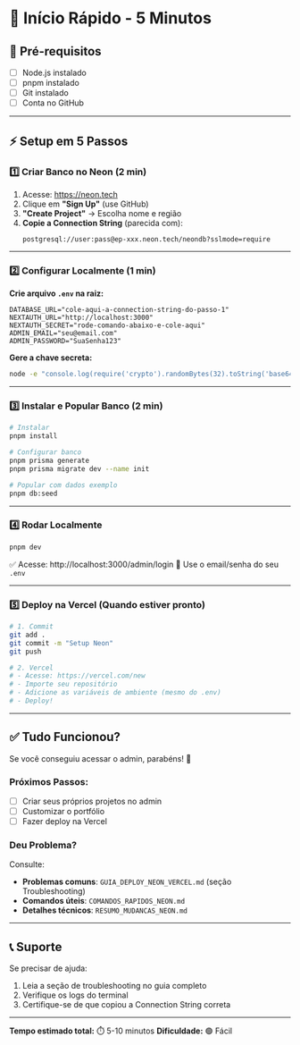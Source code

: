 # 🚀 Início Rápido - 5 Minutos

## 📝 Pré-requisitos

- [ ] Node.js instalado
- [ ] pnpm instalado
- [ ] Git instalado
- [ ] Conta no GitHub

---

## ⚡ Setup em 5 Passos

### 1️⃣ Criar Banco no Neon (2 min)

1. Acesse: https://neon.tech
2. Clique em **"Sign Up"** (use GitHub)
3. **"Create Project"** → Escolha nome e região
4. **Copie a Connection String** (parecida com):
   ```
   postgresql://user:pass@ep-xxx.neon.tech/neondb?sslmode=require
   ```

---

### 2️⃣ Configurar Localmente (1 min)

**Crie arquivo `.env` na raiz:**

```env
DATABASE_URL="cole-aqui-a-connection-string-do-passo-1"
NEXTAUTH_URL="http://localhost:3000"
NEXTAUTH_SECRET="rode-comando-abaixo-e-cole-aqui"
ADMIN_EMAIL="seu@email.com"
ADMIN_PASSWORD="SuaSenha123"
```

**Gere a chave secreta:**

```bash
node -e "console.log(require('crypto').randomBytes(32).toString('base64'))"
```

---

### 3️⃣ Instalar e Popular Banco (2 min)

```bash
# Instalar
pnpm install

# Configurar banco
pnpm prisma generate
pnpm prisma migrate dev --name init

# Popular com dados exemplo
pnpm db:seed
```

---

### 4️⃣ Rodar Localmente

```bash
pnpm dev
```

✅ Acesse: http://localhost:3000/admin/login
📧 Use o email/senha do seu `.env`

---

### 5️⃣ Deploy na Vercel (Quando estiver pronto)

```bash
# 1. Commit
git add .
git commit -m "Setup Neon"
git push

# 2. Vercel
# - Acesse: https://vercel.com/new
# - Importe seu repositório
# - Adicione as variáveis de ambiente (mesmo do .env)
# - Deploy!
```

---

## ✅ Tudo Funcionou?

Se você conseguiu acessar o admin, parabéns! 🎉

### Próximos Passos:

- [ ] Criar seus próprios projetos no admin
- [ ] Customizar o portfólio
- [ ] Fazer deploy na Vercel

### Deu Problema?

Consulte:

- **Problemas comuns**: `GUIA_DEPLOY_NEON_VERCEL.md` (seção Troubleshooting)
- **Comandos úteis**: `COMANDOS_RAPIDOS_NEON.md`
- **Detalhes técnicos**: `RESUMO_MUDANCAS_NEON.md`

---

## 📞 Suporte

Se precisar de ajuda:

1. Leia a seção de troubleshooting no guia completo
2. Verifique os logs do terminal
3. Certifique-se de que copiou a Connection String correta

---

**Tempo estimado total:** ⏱️ 5-10 minutos
**Dificuldade:** 🟢 Fácil

